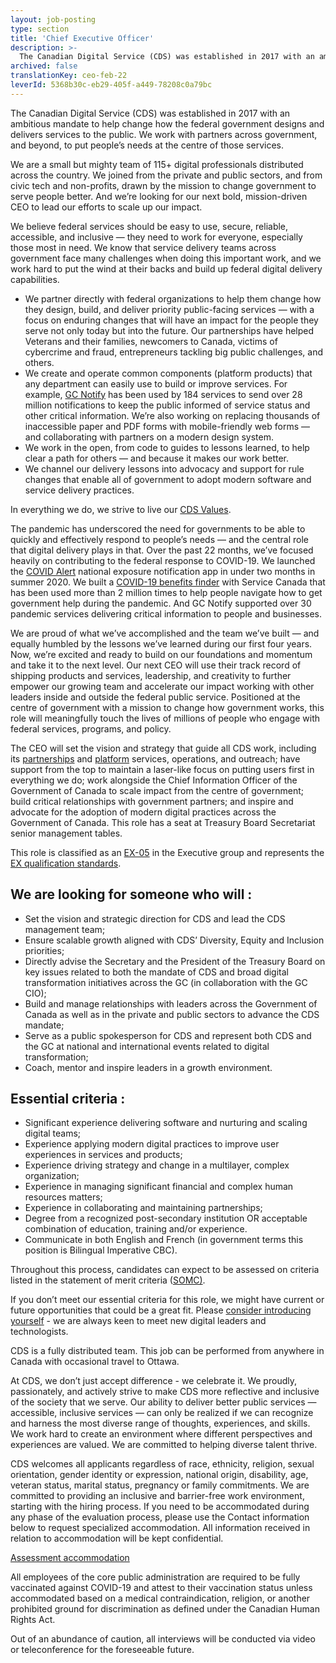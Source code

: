 ```yaml
---
layout: job-posting
type: section
title: 'Chief Executive Officer'
description: >-
  The Canadian Digital Service (CDS) was established in 2017 with an ambitious mandate to help change how the federal government designs and delivers services to the public. We work with partners across government, and beyond, to put people’s needs at the centre of those services.
archived: false
translationKey: ceo-feb-22
leverId: 5368b30c-eb29-405f-a449-78208c0a79bc
---
```


The Canadian Digital Service (CDS) was established in 2017 with an ambitious mandate to help change how the federal government designs and delivers services to the public. We work with partners across government, and beyond, to put people’s needs at the centre of those services.

We are a small but mighty team of 115+ digital professionals distributed across the country. We joined from the private and public sectors, and from civic tech and non-profits, drawn by the mission to change government to serve people better. And we’re looking for our next bold, mission-driven CEO to lead our efforts to scale up our impact.

We believe federal services should be easy to use, secure, reliable, accessible, and inclusive — they need to work for everyone, especially those most in need. We know that service delivery teams across government face many challenges when doing this important work, and we work hard to put the wind at their backs and build up federal digital delivery capabilities.

- We partner directly with federal organizations to help them change how they design, build, and deliver priority public-facing services — with a focus on enduring changes that will have an impact for the people they serve not only today but into the future. Our partnerships have helped Veterans and their families, newcomers to Canada, victims of cybercrime and fraud, entrepreneurs tackling big public challenges, and others.
- We create and operate common components (platform products) that any department can easily use to build or improve services. For example, [GC Notify](https://notification.canada.ca/) has been used by 184 services to send over 28 million notifications to keep the public informed of service status and other critical information. We’re also working on replacing thousands of inaccessible paper and PDF forms with mobile-friendly web forms — and collaborating with partners on a modern design system.
- We work in the open, from code to guides to lessons learned, to help clear a path for others — and because it makes our work better. 
- We channel our delivery lessons into advocacy and support for rule changes that enable all of government to adopt modern software and service delivery practices.

In everything we do, we strive to live our [CDS Values](https://digital.canada.ca/our-values/). 

The pandemic has underscored the need for governments to be able to quickly and effectively respond to people’s needs — and the central role that digital delivery plays in that. Over the past 22 months, we’ve focused heavily on contributing to the federal response to COVID-19. We launched the [COVID Alert](https://www.canada.ca/en/public-health/services/diseases/coronavirus-disease-covid-19/covid-alert.html) national exposure notification app in under two months in summer 2020. We built a [COVID-19 benefits finder](https://covid-benefits.alpha.canada.ca/en/start) with Service Canada that has been used more than 2 million times to help people navigate how to get government help during the pandemic. And GC Notify supported over 30 pandemic services delivering critical information to people and businesses.

We are proud of what we’ve accomplished and the team we’ve built — and equally humbled by the lessons we’ve learned during our first four years. Now, we’re excited and ready to build on our foundations and momentum and take it to the next level. Our next CEO will use their track record of shipping products and services, leadership, and creativity to further empower our growing team and accelerate our impact working with other leaders inside and outside the federal public service. Positioned at the centre of government with a mission to change how government works, this role will meaningfully touch the lives of millions of people who engage with federal services, programs, and policy.

The CEO will set the vision and strategy that guide all CDS work, including its [partnerships](https://digital.canada.ca/coaching-and-advice/) and [platform](https://digital.canada.ca/product-suite/) services, operations, and outreach; have support from the top to maintain a laser-like focus on putting users first in everything we do; work alongside the Chief Information Officer of the Government of Canada to scale impact from the centre of government; build critical relationships with government partners; and inspire and advocate for the adoption of modern digital practices across the Government of Canada. This role has a seat at Treasury Board Secretariat senior management tables.

This role is classified as an [EX-05](https://www.canada.ca/en/treasury-board-secretariat/services/pay/rates-pay/rates-pay-unrepresented-senior-excluded-employees.html#Toc476385558) in the Executive group and represents the [EX qualification standards](https://www.canada.ca/en/treasury-board-secretariat/services/staffing/qualification-standards/core.html#ex). 

## We are looking for someone who will :

- Set the vision and strategic direction for CDS and lead the CDS management team;
- Ensure scalable growth aligned with CDS’ Diversity, Equity and Inclusion priorities;
- Directly advise the Secretary and the President of the Treasury Board on key issues related to both the mandate of CDS and broad digital transformation initiatives across the GC (in collaboration with the GC CIO);
- Build and manage relationships with leaders across the Government of Canada as well as in the private and public sectors to advance the CDS mandate;
- Serve as a public spokesperson for CDS and represent both CDS and the GC at national and international events related to digital transformation;
- Coach, mentor and inspire leaders in a growth environment.

## Essential criteria :

- Significant experience delivering software and nurturing and scaling digital teams;
- Experience applying modern digital practices to improve user experiences in services and products;
- Experience driving strategy and change in a multilayer, complex organization; 
- Experience in managing significant financial and complex human resources matters;
- Experience in collaborating and maintaining partnerships;
- Degree from a recognized post-secondary institution OR acceptable combination of education, training and/or experience.
- Communicate in both English and French (in government terms this position is Bilingual Imperative CBC).

Throughout this process, candidates can expect to be assessed on criteria listed in the statement of merit criteria ([SOMC)](https://digital.canada.ca/statement-of-merit-criteria-ex5/).

If you don’t meet our essential criteria for this role, we might have current or future opportunities that could be a great fit.  Please [consider introducing yourself](mailto:CDSRecruitment.RecrutementSNC@tbs-sct.gc.ca) - we are always keen to meet new digital leaders and technologists.   

CDS is a fully distributed team. This job can be performed from anywhere in Canada with occasional travel to Ottawa.

At CDS, we don’t just accept difference - we celebrate it. We proudly, passionately, and actively strive to make CDS more reflective and inclusive of the society that we serve. Our ability to deliver better public services — accessible, inclusive services — can only be realized if we can recognize and harness the most diverse range of thoughts, experiences, and skills. We work hard to create an environment where different perspectives and experiences are valued. We are committed to helping diverse talent thrive.

CDS welcomes all applicants regardless of race, ethnicity, religion, sexual orientation, gender identity or expression, national origin, disability, age, veteran status, marital status, pregnancy or family commitments. We are committed to providing an inclusive and barrier-free work environment, starting with the hiring process. If you need to be accommodated during any phase of the evaluation process, please use the Contact information below to request specialized accommodation. All information received in relation to accommodation will be kept confidential.

[Assessment accommodation](https://www.canada.ca/en/public-service-commission/services/assessment-accommodation-page.html)

All employees of the core public administration are required to be fully vaccinated against COVID-19 and attest to their vaccination status unless accommodated based on a medical contraindication, religion, or another prohibited ground for discrimination as defined under the Canadian Human Rights Act.

Out of an abundance of caution, all interviews will be conducted via video or teleconference for the foreseeable future.

